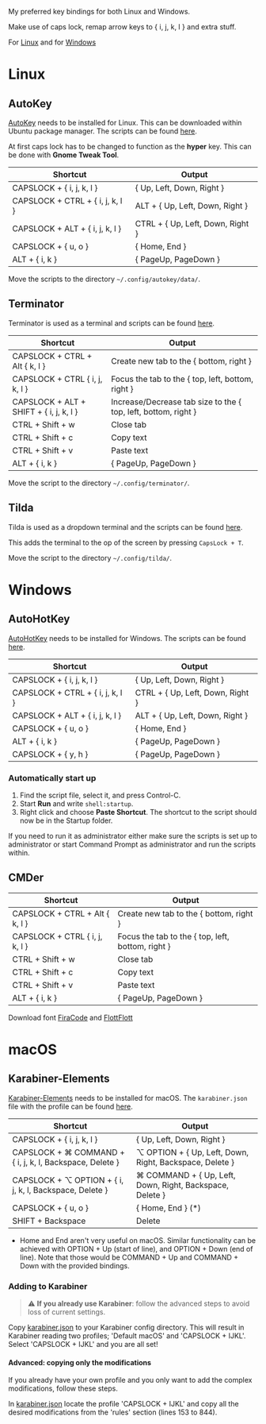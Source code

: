 My preferred key bindings for both Linux and Windows.

Make use of caps lock, remap arrow keys to { i, j, k, l } and extra stuff.

For [Linux](#linux) and for [Windows](#windows)

# Linux
## AutoKey
[AutoKey](https://github.com/autokey/autokey) needs to be installed for Linux. This can be downloaded within Ubuntu package manager. The scripts can be found [here](linux/autokey).

At first caps lock has to be changed to function as the **hyper** key. This can be done with **Gnome Tweak Tool**.

| Shortcut                         | Output                           |
| -------------------------------- | -------------------------------- |
| CAPSLOCK + { i, j, k, l }        | { Up, Left, Down, Right }        |
| CAPSLOCK + CTRL + { i, j, k, l } | ALT + { Up, Left, Down, Right }  |
| CAPSLOCK + ALT + { i, j, k, l }  | CTRL + { Up, Left, Down, Right } |
| CAPSLOCK + { u, o }              | { Home, End }                    |
| ALT + { i, k }                   | { PageUp, PageDown }             |

Move the scripts to the directory `~/.config/autokey/data/`.

## Terminator
Terminator is used as a terminal and scripts can be found [here](linux/terminator).

| Shortcut                                | Output                                                         |
| --------------------------------------- | -------------------------------------------------------------- |
| CAPSLOCK + CTRL + Alt { k, l }          | Create new tab to the { bottom, right }                        |
| CAPSLOCK + CTRL { i, j, k, l }          | Focus the tab to the { top, left, bottom, right }              |
| CAPSLOCK + ALT + SHIFT + { i, j, k, l } | Increase/Decrease tab size to the { top, left, bottom, right } |
| CTRL + Shift + w                        | Close  tab                                                     |
| CTRL + Shift + c                        | Copy text                                                      |
| CTRL + Shift + v                        | Paste text                                                     |
| ALT + { i, k }                          | { PageUp, PageDown }                                           |

Move the script to the directory `~/.config/terminator/`.

## Tilda
Tilda is used as a dropdown terminal and the scripts can be found [here](linux/tilda).

This adds the terminal to the op of the screen by pressing `CapsLock + T`.

Move the script to the directory `~/.config/tilda/`.

# Windows

## AutoHotKey
[AutoHotKey](https://autohotkey.com) needs to be installed for Windows. The scripts can be found [here](windows/autohotkey).

| Shortcut                         | Output                           |
| -------------------------------- | -------------------------------- |
| CAPSLOCK + { i, j, k, l }        | { Up, Left, Down, Right }        |
| CAPSLOCK + CTRL + { i, j, k, l } | CTRL + { Up, Left, Down, Right } |
| CAPSLOCK + ALT + { i, j, k, l }  | ALT + { Up, Left, Down, Right }  |
| CAPSLOCK + { u, o }              | { Home, End }                    |
| ALT + { i, k }                   | { PageUp, PageDown }             |
| CAPSLOCK + { y, h }              | { PageUp, PageDown }             |

### Automatically start up
 1. Find the script file, select it, and press Control-C.
 2. Start **Run** and write `shell:startup`.
 3. Right click and choose **Paste Shortcut**. The shortcut to the script should now be in the Startup folder.

 If you need to run it as administrator either make sure the scripts is set up to administrator or start Command Prompt as administrator and run the scripts within.

 ## CMDer

| Shortcut                                | Output                                                         |
| --------------------------------------- | -------------------------------------------------------------- |
| CAPSLOCK + CTRL + Alt { k, l }          | Create new tab to the { bottom, right }                        |
| CAPSLOCK + CTRL { i, j, k, l }          | Focus the tab to the { top, left, bottom, right }              |
| CTRL + Shift + w                        | Close  tab                                                     |
| CTRL + Shift + c                        | Copy text                                                      |
| CTRL + Shift + v                        | Paste text                                                     |
| ALT + { i, k }                          | { PageUp, PageDown }                                           |

Download font [FiraCode](https://github.com/tonsky/FiraCode) and [FlottFlott](https://www.dafont.com/flottflott.font)

# macOS

## Karabiner-Elements
[Karabiner-Elements](https://pqrs.org/osx/karabiner/index.html) needs to be installed for macOS. The `karabiner.json` file with the profile can be found [here](macOS/Karabiner).

| Shortcut                                                  | Output                                                    |
| --------------------------------------------------------- | --------------------------------------------------------- |
| CAPSLOCK + { i, j, k, l }                                 | { Up, Left, Down, Right }                                 |
| CAPSLOCK + ⌘ COMMAND + { i, j, k, l, Backspace, Delete }  | ⌥ OPTION + { Up, Left, Down, Right, Backspace, Delete }   |
| CAPSLOCK + ⌥ OPTION  + { i, j, k, l, Backspace, Delete }  | ⌘ COMMAND + { Up, Left, Down, Right, Backspace, Delete }  |
| CAPSLOCK + { u, o }                                       | { Home, End } (*)                                         |
| SHIFT + Backspace                                         | Delete                                                    |

* Home and End aren't very useful on macOS. Similar functionality can be achieved with OPTION + Up (start of line), and OPTION + Down (end of line).
Note that those would be COMMAND + Up and COMMAND + Down with the provided bindings.

### Adding to Karabiner
> :warning: **If you already use Karabiner**: follow the advanced steps to avoid loss of current settings.

Copy [karabiner.json](macOS/Karabiner/karabiner.json) to your Karabiner config directory.
This will result in Karabiner reading two profiles; 'Default macOS' and 'CAPSLOCK + IJKL'.
Select 'CAPSLOCK + IJKL' and you are all set!

#### Advanced: copying only the modifications
If you already have your own profile and you only want to add the complex modifications, follow these steps.

In [karabiner.json](macOS/Karabiner/karabiner.json) locate the profile 'CAPSLOCK + IJKL' and copy all the desired modifications from the 'rules' section (lines 153 to 844).